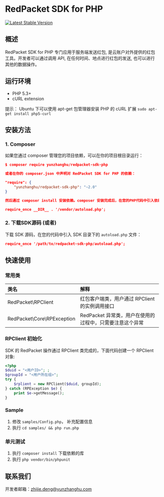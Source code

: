 # RedPacket SDK for PHP

[![Latest Stable Version](https://poser.pugx.org/yunzhanghu/redpacket-sdk-php/v/stable)](https://packagist.org/packages/yunzhanghu/redpacket-sdk-php)

## 概述

RedPacket SDK for PHP 专门应用于服务端发送红包, 是云账户对外提供的红包工具。开发者可以通过调用 API, 在任何时间、地点进行红包的发送, 也可以进行其他的数据操作。

## 运行环境

- PHP 5.3+
- cURL extension

提示： Ubuntu 下可以使用 apt-get 包管理器安装 PHP 的 cURL 扩展 `sudo apt-get install php5-curl`

## 安装方法

### 1. Composer 

如果您通过 composer 管理您的项目依赖，可以在你的项目根目录运行：

```json
$ composer require yunzhanghu/redpacket-sdk-php

或者在你的 composer.json 中声明对 RedPacket SDK for PHP 的依赖：

"require": {
    "yunzhanghu/redpacket-sdk-php": "~2.0"
}

然后通过 composer install 安装依赖。composer 安装完成后，在您的PHP代码中引入依赖即可：

require_once __DIR__ . '/vendor/autoload.php';
```

### 2. 下载SDK源码 (或者)

下载 SDK 源码，在您的代码中引入 SDK 目录下的 `autoload.php` 文件：

```json
require_once '/path/to/redpacket-sdk-php/autoload.php';
```

## 快速使用

### 常用类

| 类名 | 解释 |
|:------------------|:------------------------------------|
|RedPacket\RPClient| 红包客户端类，用户通过 RPClient 的实例调用接口 |
|RedPacket\Core\RPException | RedPacket 异常类，用户在使用的过程中，只需要注意这个异常|

### RPClient 初始化

SDK 的 RedPacket 操作通过 RPClient 类完成的，下面代码创建一个 RPClient 对象:

```php
<?php
$duid = "<用户ID>"; ;
$groupId = "<用户所在组>";
try {
    $rplient = new RPClient($duid, groupId);
} catch (RPException $e) {
    print $e->getMessage();
}

```

### Sample

1. 修改 `samples/Config.php`， 补充配置信息
2. 执行 `cd samples/ && php run.php`

### 单元测试

1. 执行 `composer install` 下载依赖的库
2. 执行 `php vendor/bin/phpunit`

## 联系我们

开发者邮箱：zhijie.deng@yunzhanghu.com

[releases-page]: https://github.com/PhilipTang/redpacket-server-side-sdk-php/releases
